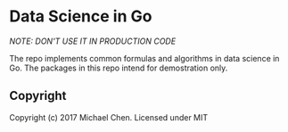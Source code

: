 # Data Science in Go

*NOTE: DON'T USE IT IN PRODUCTION CODE*

The repo implements common formulas and algorithms in data science in Go. The packages in this repo intend for demostration only.

## Copyright

Copyright (c) 2017 Michael Chen. Licensed under MIT